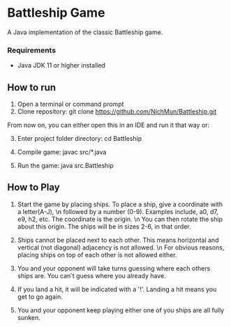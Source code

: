 # Battleship Game

A Java implementation of the classic Battleship game.

### Requirements
- Java JDK 11 or higher installed

## How to run


1. Open a terminal or command prompt
2. Clone repository: 
git clone https://github.com/NichMun/Battleship.git

From now on, you can either open this in an IDE and run it that way or:

3. Enter project folder directory:
cd Battleship

4. Compile game:
javac src/*.java

5. Run the game:
java src.Battleship


## How to Play

1. Start the game by placing ships. To place a ship, give a coordinate with a letter(A-J), \n followed by a number (0-9). Examples include, a0, d7, e9, h2, etc. The coordinate is the origin. \n You can then rotate the ship about this origin. The ships will be in sizes 2-6, in that order.


2. Ships cannot be placed next to each other. This means horizontal and vertical (not diagonal) adjacency is not allowed. \n For obvious reasons, placing ships on top of each other is not allowed either.


3. You and your opponent will take turns guessing where each others ships are. You can't guess where you already have.


4. If you land a hit, it will be indicated with a '!'. Landing a hit means you get to go again.


5. You and your opponent keep playing either one of you ships are all fully sunken.

